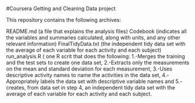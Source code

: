 #Coursera Getting and Cleaning Data project 

This repository contains the following archives:

README.md  (a file that explains the analysis files)
Codebook (indicates all the variables and summaries calculated, along with units, and any other relevant information)
FinalTidyData.txt  (the independent tidy data set with the average of each variable for each activity and each subject)
run_analysis.R ( one R scrit that does the following: 1.-Merges the training and the test sets to create one data set, 2.-Extracts only the measurements on the mean and standard deviation for each measurement, 3.-Uses descriptive activity names to name the activities in the data set, 4.-Appropriately labels the data set with descriptive variable names and 5.- creates, from data set in step 4,  an independent tidy data set with the average of each variable for each activity and each subject.


